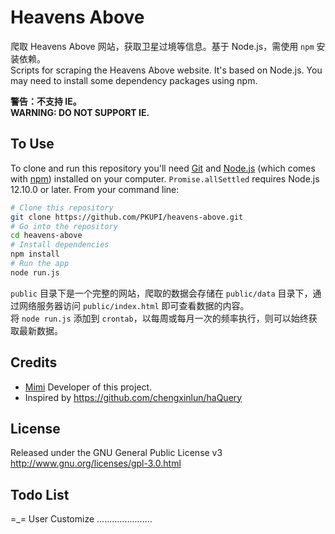 # Heavens Above

爬取 Heavens Above 网站，获取卫星过境等信息。基于 Node.js，需使用 `npm` 安装依赖。  
Scripts for scraping the Heavens Above website. It's based on Node.js. You may need to install some dependency packages using npm.

**警告：不支持 IE。**  
**WARNING: DO NOT SUPPORT IE.**

## To Use

To clone and run this repository you'll need [Git](https://git-scm.com) and [Node.js](https://nodejs.org/en/download) (which comes with [npm](http://npmjs.com)) installed on your computer. `Promise.allSettled` requires Node.js 12.10.0 or later. From your command line:
```bash
# Clone this repository
git clone https://github.com/PKUPI/heavens-above.git
# Go into the repository
cd heavens-above
# Install dependencies
npm install
# Run the app
node run.js
```

`public` 目录下是一个完整的网站，爬取的数据会存储在 `public/data` 目录下，通过网络服务器访问 `public/index.html` 即可查看数据的内容。  
将 `node run.js` 添加到 `crontab`，以每周或每月一次的频率执行，则可以始终获取最新数据。

## Credits

* [Mimi](https://zhangshuqiao.org) Developer of this project.  
* Inspired by https://github.com/chengxinlun/haQuery

## License

Released under the GNU General Public License v3  
http://www.gnu.org/licenses/gpl-3.0.html

## Todo List

=\_=
User Customize
......................
